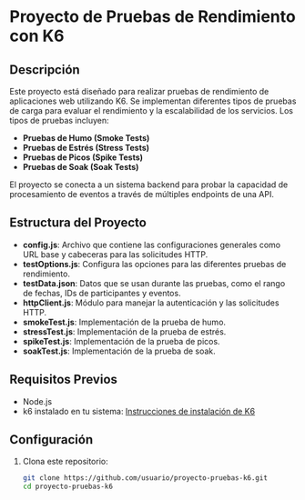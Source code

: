 # Proyecto de Pruebas de Rendimiento con K6

## Descripción

Este proyecto está diseñado para realizar pruebas de rendimiento de aplicaciones web utilizando K6. Se implementan diferentes tipos de pruebas de carga para evaluar el rendimiento y la escalabilidad de los servicios. Los tipos de pruebas incluyen:

- **Pruebas de Humo (Smoke Tests)**
- **Pruebas de Estrés (Stress Tests)**
- **Pruebas de Picos (Spike Tests)**
- **Pruebas de Soak (Soak Tests)**

El proyecto se conecta a un sistema backend para probar la capacidad de procesamiento de eventos a través de múltiples endpoints de una API.

## Estructura del Proyecto

- **config.js**: Archivo que contiene las configuraciones generales como URL base y cabeceras para las solicitudes HTTP.
- **testOptions.js**: Configura las opciones para las diferentes pruebas de rendimiento.
- **testData.json**: Datos que se usan durante las pruebas, como el rango de fechas, IDs de participantes y eventos.
- **httpClient.js**: Módulo para manejar la autenticación y las solicitudes HTTP.
- **smokeTest.js**: Implementación de la prueba de humo.
- **stressTest.js**: Implementación de la prueba de estrés.
- **spikeTest.js**: Implementación de la prueba de picos.
- **soakTest.js**: Implementación de la prueba de soak.

## Requisitos Previos

- Node.js
- k6 instalado en tu sistema: [Instrucciones de instalación de K6](https://k6.io/docs/getting-started/installation/)

## Configuración

1. Clona este repositorio:

   ```bash
   git clone https://github.com/usuario/proyecto-pruebas-k6.git
   cd proyecto-pruebas-k6
